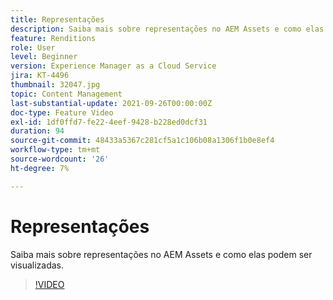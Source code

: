 ```yaml
---
title: Representações
description: Saiba mais sobre representações no AEM Assets e como elas podem ser visualizadas.
feature: Renditions
role: User
level: Beginner
version: Experience Manager as a Cloud Service
jira: KT-4496
thumbnail: 32047.jpg
topic: Content Management
last-substantial-update: 2021-09-26T00:00:00Z
doc-type: Feature Video
exl-id: 1df0ffd7-fe22-4eef-9428-b228ed0dcf31
duration: 94
source-git-commit: 48433a5367c281cf5a1c106b08a1306f1b0e8ef4
workflow-type: tm+mt
source-wordcount: '26'
ht-degree: 7%

---
```


# Representações

Saiba mais sobre representações no AEM Assets e como elas podem ser visualizadas.

>[!VIDEO](https://video.tv.adobe.com/v/32047?quality=12&learn=on)
